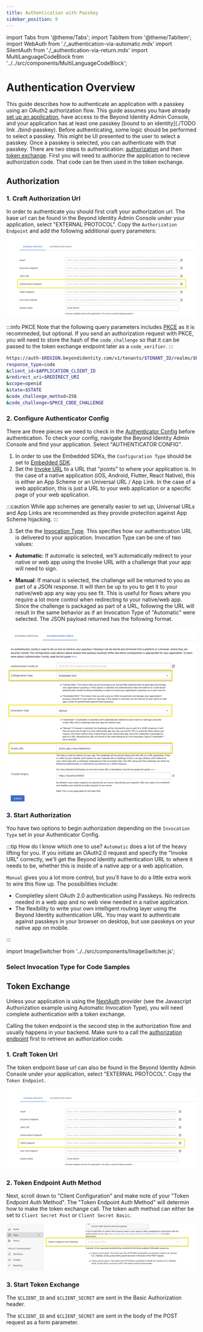 ```yaml
---
title: Authentication with Passkey
sidebar_position: 9
---
```


import Tabs from '@theme/Tabs';
import TabItem from '@theme/TabItem';
import WebAuth from './\_authentication-via-automatic.mdx'
import SilentAuth from './\_authentication-via-return.mdx'
import MultiLanguageCodeBlock from '../../src/components/MultiLanguageCodeBlock';

# Authentication Overview

This guide describes how to authenticate an application with a passkey using an OAuth2 authorization flow. This guide assumes you have already [set up an application](../using-bi-for-auth.md), have access to the Beyond Identity Admin Console, and your application has at least one passkey [bound to an identity](./TODO link ./bind-passkey). Before authenticating, some logic should be performed to select a passkey. This might be UI presented to the user to select a passkey. Once a passkey is selected, you can authenticate with that passkey. There are two steps to authentication: [authorization](authentication#authorization) and then [token exchange](authentication#token-exchange). First you will need to authorize the application to recieve authorization code. That code can be then used in the token exchange.

## Authorization

### 1. Craft Authorization Url

In order to authenticate you should first craft your authorization url. The base url can be found in the Beyond Identity Admin Console
under your application, select "EXTERNAL PROTOCOL". Copy the `Authorization Endpoint` and add the following additional query parameters:

![Authorize Url](./screenshots/authentication-auth-url.png)

:::info PKCE
Note that the following query parameters includes [PKCE](https://www.rfc-editor.org/rfc/rfc7636) as it is recommeded, but optional. If you send an authorization request with PKCE, you will need to store the hash of the `code_challenge` so that it can be passed to the token exchange endpoint later as a `code_verifier`.
:::

```bash title="/authorize"
https://auth-$REGION.beyondidentity.com/v1/tenants/$TENANT_ID/realms/$REALM_ID/applications/$APPLICATION_ID/authorize?
response_type=code
&client_id=$APPLICATION_CLIENT_ID
&redirect_uri=$REDIRECT_URI
&scope=openid
&state=$STATE
&code_challenge_method=256
&code_challenge=$PKCE_CODE_CHALLENGE
```

### 2. Configure Authenticator Config

There are three pieces we need to check in the [Authenticator Config](../platform-overview/authenticator-config) before authentication. To check your config, navigate the Beyond Identity Admin Console and find your application. Select "AUTHENTICATOR CONFIG".

1. In order to use the Embedded SDKs, the `Configuration Type` should be set to [Embedded SDK](../platform-overview/authenticator-config#embedded-sdk).
2. Set the [Invoke URL](../platform-overview/authenticator-config#invoke-url) to a URL that "points" to where your application is. In the case of a native application (iOS, Android, Flutter, React Native), this is either an App Scheme or an Universal URL / App Link. In the case of a web application, this is just a URL to your web application or a specific page of your web application.

:::caution
While app schemes are generally easier to set up, Universal URLs and App Links are recommended as they provide protection against App Scheme hijacking.
:::

3. Set the the [Invocation Type](../platform-overview/authenticator-config#invocation-type). This specifies how our authentication URL is delivered to your application. Invocation Type can be one of two values:

- **Automatic**: If automatic is selected, we'll automatically redirect to your native or web app using the Invoke URL with a challenge that your app will need to sign.

- **Manual**: If manual is selected, the challenge will be returned to you as part of a JSON response. It will then be up to you to get it to your native/web app any way you see fit. This is useful for flows where you require a lot more control when redirecting to your native/web app. Since the challenge is packaged as part of a URL, following the URL will result in the same behavior as if an Invocation Type of "Automatic" were selected. The JSON payload returned has the following format.

![Invocation Type](./screenshots/authentication-invocation.png)

### 3. Start Authorization

You have two options to begin authorization depending on the `Invocation Type` set in your Authenticator Config.

:::tip How do I know which one to use?
`Automatic` does a lot of the heavy lifting for you. If you initiate an OAuth2.0 request and specify the "Invoke URL" correctly, we'll get the Beyond Identity authentication URL to where it needs to be, whether this is inside of a native app or a web application.

`Manual` gives you a lot more control, but you'll have to do a little extra work to wire this flow up. The possibilities include:

- Completley silent OAuth 2.0 authentication using Passkeys. No redirects needed in a web app and no web view needed in a native application.
- The flexibility to write your own intelligent routing layer using the Beyond Identity authentication URL. You may want to authenticate against passkeys in your browser on desktop, but use passkeys on your native app on mobile.

:::

import ImageSwitcher from '../../src/components/ImageSwitcher.js';

<ImageSwitcher lightSrc="/assets/invocation-url-diagram-light.png" darkSrc="/assets/invocation-url-diagram-dark.png" />

### Select Invocation Type for Code Samples

<Tabs groupId="authenticate-invocation-type" queryString>
<TabItem value="manual" label="Manual">
<SilentAuth/>
</TabItem>
<TabItem value="automatic" label="Automatic">
<WebAuth/>
</TabItem>
</Tabs>

## Token Exchange

Unless your application is using the [NextAuth](https://next-auth.js.org) provider (see the Javascript Authorization example using Automatic Invocation Type), you will need complete authentication with a token exchange.

Calling the token endpoint is the second step in the authorization flow and usually happens in your backend. Make sure to a call the [authorization endpoint](authentication#craft-authorization-url) first to retrieve an authorization code.

### 1. Craft Token Url

The token endpoint base url can also be found in the Beyond Identity Admin Console under your application, select "EXTERNAL PROTOCOL". Copy the `Token Endpoint`.

![Token Url](./screenshots/authentication-token-url.png)

### 2. Token Endpoint Auth Method

Next, scroll down to "Client Configuration" and make note of your "Token Endpoint Auth Method". The "Token Endpoint Auth Method" will determin how to make the token exchange call. The token auth method can either be set to `Client Secret Post` or `Client Secret Basic`.

![Token Method](./screenshots/authentication-token-auth-method.png)

### 3. Start Token Exchange

<Tabs groupId="token-auth-method" queryString>
<TabItem value="client_secret_basic" label="Client Secret Basic">

The `$CLIENT_ID` and `$CLIENT_SECRET` are sent in the Basic Authorization header.

<MultiLanguageCodeBlock
  curl='curl "https://auth-$(REGION).beyondidentity.com/v1/tenants/$(TENANT_ID)/realms/$(REALM_ID)/applications/$(APPLICATION_ID)/token" \
-X POST \
-u "$(CLIENT_ID):$(CLIENT_SECRET)" --basic \
-H "Content-Type: application/x-www-form-urlencoded" \
-d "grant_type=authorization_code&code=$(CODE_FROM_AUTHORIZATION_RESPONSE)code_verifier=$(CODE_VERIFIER_IF_USED_PKCE_IN_AUTHORIZATION_REQUEST)&redirect_uri=$(REDIRECT_URI_MUST_MATCH_VALUE_USED_IN_AUTHORIZATION_REQUEST)"'
  title="/token"
/>
</TabItem>

<TabItem value="client_secret_post" label="Client Secret Post">

The `$CLIENT_ID` and `$CLIENT_SECRET` are sent in the body of the POST request as a form parameter.

<MultiLanguageCodeBlock
  curl='curl "https://auth-$(REGION).beyondidentity.com/v1/tenants/$(TENANT_ID)/realms/$(REALM_ID)/applications/$(APPLICATION_ID)/token" \
-X POST \
-H "Content-Type: application/x-www-form-urlencoded" \
-F "grant_type=authorization_code" \
-F "code=$(CODE_FROM_AUTHORIZATION_RESPONSE)" \
-F "client_id=$(CLIENT_ID)" \
-F "client_secret=$(CLIENT_SECRET_FROM_CONFIDENTIAL_APPLICATION)" \
-F "code_verifier=$(CODE_VERIFIER_IF_USED_PKCE_IN_AUTHORIZATION_REQUEST)" \
-F "redirect_uri=$(REDIRECT_URI_MUST_MATCH_VALUE_USED_IN_AUTHORIZATION_REQUEST)"'
  title="/token"
/>

</TabItem>
</Tabs>

